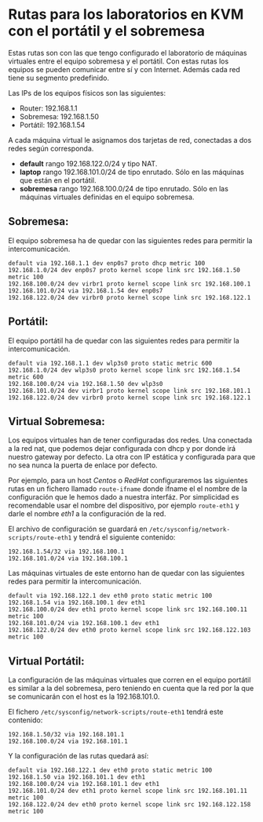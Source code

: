 Rutas para los laboratorios en KVM con el portátil y el sobremesa
=================================================================
Estas rutas son con las que tengo configurado el laboratorio de máquinas virtuales entre el equipo sobremesa y el portátil. Con estas rutas los equipos se pueden comunicar entre sí y con Internet. Además cada red tiene su segmento predefinido.

Las IPs de los equipos físicos son las siguientes:

  - Router:		192.168.1.1
  - Sobremesa: 		192.168.1.50
  - Portátil:		192.168.1.54

A cada máquina virtual le asignamos dos tarjetas de red, conectadas a dos redes según corresponda.

  - **default** rango 192.168.122.0/24 y tipo NAT.
  - **laptop** rango 192.168.101.0/24 de tipo enrutado. Sólo en las máquinas que están en el portátil.
  - **sobremesa** rango 192.168.100.0/24 de tipo enrutado. Sólo en las máquinas virtuales definidas en el equipo sobremesa.

Sobremesa:
----------

El equipo sobremesa ha de quedar con las siguientes redes para permitir la intercomunicación.

```
default via 192.168.1.1 dev enp0s7 proto dhcp metric 100 
192.168.1.0/24 dev enp0s7 proto kernel scope link src 192.168.1.50 metric 100 
192.168.100.0/24 dev virbr1 proto kernel scope link src 192.168.100.1 
192.168.101.0/24 via 192.168.1.54 dev enp0s7 
192.168.122.0/24 dev virbr0 proto kernel scope link src 192.168.122.1 
```

Portátil:
---------

El equipo portátil ha de quedar con las siguientes redes para permitir la intercomunicación.

```
default via 192.168.1.1 dev wlp3s0 proto static metric 600 
192.168.1.0/24 dev wlp3s0 proto kernel scope link src 192.168.1.54 metric 600 
192.168.100.0/24 via 192.168.1.50 dev wlp3s0 
192.168.101.0/24 dev virbr1 proto kernel scope link src 192.168.101.1 
192.168.122.0/24 dev virbr0 proto kernel scope link src 192.168.122.1 
```

Virtual Sobremesa:
------------------

Los equipos virtuales han de tener configuradas dos redes. Una conectada a la red nat, que podemos dejar configurada con dhcp y por donde irá nuestro gateway por defecto. La otra con IP estática y configurada para que no sea nunca la puerta de enlace por defecto. 

Por ejemplo, para un host _Centos_ o _RedHat_ configuraremos las siguientes rutas en un fichero llamado `route-ifname` donde ifname el el nombre de la configuración que le hemos dado a nuestra interfáz. Por simplicidad es recomendable usar el nombre del dispositivo, por ejemplo `route-eth1` y darle el nombre _eth1_ a la configuración de la red.

El archivo de configuración se guardará en `/etc/sysconfig/network-scripts/route-eth1` y tendrá el siguiente contenido:

```
192.168.1.54/32 via 192.168.100.1
192.168.101.0/24 via 192.168.100.1
```


Las máquinas virtuales de este entorno han de quedar con las siguientes redes para permitir la intercomunicación.

```
default via 192.168.122.1 dev eth0 proto static metric 100 
192.168.1.54 via 192.168.100.1 dev eth1 
192.168.100.0/24 dev eth1 proto kernel scope link src 192.168.100.11 metric 100 
192.168.101.0/24 via 192.168.100.1 dev eth1 
192.168.122.0/24 dev eth0 proto kernel scope link src 192.168.122.103 metric 100 

```

Virtual Portátil:
-----------------

La configuración de las máquinas virtuales que corren en el equipo portátil es similar a la del sobremesa, pero teniendo en cuenta que la red por la que se comunicarán con el host es la 192.168.101.0.

El fichero `/etc/sysconfig/network-scripts/route-eth1` tendrá este contenido:

```
192.168.1.50/32 via 192.168.101.1
192.168.100.0/24 via 192.168.101.1
```

Y la configuración de las rutas quedará así:

```
default via 192.168.122.1 dev eth0 proto static metric 100 
192.168.1.50 via 192.168.101.1 dev eth1 
192.168.100.0/24 via 192.168.101.1 dev eth1 
192.168.101.0/24 dev eth1 proto kernel scope link src 192.168.101.11 metric 100 
192.168.122.0/24 dev eth0 proto kernel scope link src 192.168.122.158 metric 100 
```

